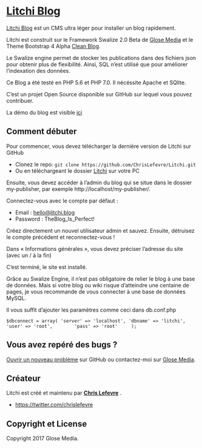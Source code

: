 # [Litchi Blog](https://glose.media/litchi/) 


[Litchi Blog](https://glose.media/litchi/) est un CMS ultra léger pour installer un blog rapidement.

Litchi est construit sur le Framework Swalize 2.0 Beta de [Glose Media](https://glose.media/) et le Theme Bootstrap 4 Alpha [Clean Blog](http://startbootstrap.com/template-overviews/clean-blog/).

Le Swalize engine permet de stocker les publications dans des fichiers json pour obtenir plus de flexibilité. Ainsi, SQL n’est utilisé que pour améliorer l’indexation des données. 

Ce Blog a été testé en PHP 5.6 et PHP 7.0. Il nécéssite Apache et SQlite. 

C’est un projet Open Source disponible sur GitHub sur lequel vous pouvez contribuer.


La démo du blog est visible [ici](https://staging.glose.media/litchi/)


## Comment débuter


Pour commencer, vous devez télécharger la dernière version de Litchi sur GitHub

* Clonez le repo: `git clone https://github.com/ChrisLefevre/Litchi.git`
* Ou en téléchargeant le dossier [Litchi](https://github.com/ChrisLefevre/Litchi/archive/master.zip) sur votre PC 

Ensuite, vous devez accéder à l’admin du blog qui se situe dans le dossier my-publisher, par exemple http://localhost/my-publisher/. 

Connectez-vous avec le compte par défaut :
* Email : hello@litchi.blog
* Password : TheBlog_Is_Perfect!

Créez directement un nouvel utilisateur admin et sauvez. Ensuite, détruisez le compte précédent et reconnectez-vous !

Dans « Informations générales », vous devez préciser l’adresse du site (avec un / à la fin)

C’est terminé, le site est installé. 

Grâce au Swalize Engine, il n’est pas obligatoire de relier le blog à une base de données. Mais si votre blog ou wiki risque d’atteindre une centaine de pages, je vous recommande de vous connecter à une base de données MySQL. 

Il vous suffit d’ajouter les paramètres comme ceci dans db.conf.php 

 `$dbconnect = array(
	'server' => 'localhost',
	'dbname' => 'litchi',
	'user' => 'root',		
	'pass' => 'root'	
	);`

## Vous avez repéré des bugs ?

[Ouvrir un nouveau problème](https://github.com/ChrisLefevre/Litchi/issues) sur GitHub ou contactez-moi sur [Glose Media](http://glose.media/).

## Créateur

Litchi est créé et maintenu par **[Chris Lefevre](http://glose.media/)** .

* https://twitter.com/chrislefevre


## Copyright et License

Copyright 2017 Glose Media.



